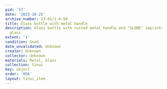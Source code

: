 ```yaml
---
pid: '57'
date: '2023-10-25'
archive_number: 23-01/1-4-58
title: Glass bottle with metal handle
description: Glass bottle with rusted metal handle and "GLOBE" imprinted into the
  glass
extent: '1'
condition: Good
date_unvalidated: Unknown
creator: Unknown
collector: Unknown
materials: Metal, Glass
collection: tinui
key: object
order: '056'
layout: tinui_item
---
```

